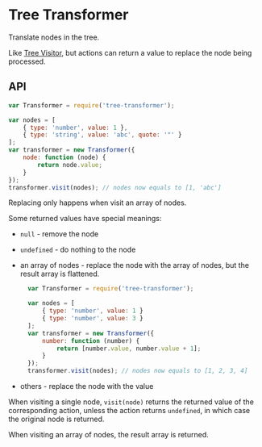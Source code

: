 # Tree Transformer

Translate nodes in the tree.

Like [Tree Visitor](https://github.com/curvedmark/tree-visitor), but actions can return a value to replace the node being processed.

## API

```javascript
var Transformer = require('tree-transformer');

var nodes = [
	{ type: 'number', value: 1 },
	{ type: 'string', value: 'abc', quote: '"' }
];
var transformer = new Transformer({
	node: function (node) {
	    return node.value;
	}
});
transformer.visit(nodes); // nodes now equals to [1, 'abc']
```

Replacing only happens when visit an array of nodes.

Some returned values have special meanings:

* `null` - remove the node
* `undefined` - do nothing to the node
* an array of nodes - replace the node with the array of nodes, but the result array is flattened.

  ```javascript
  	var Transformer = require('tree-transformer');

  	var nodes = [
  		{ type: 'number', value: 1 }
  		{ type: 'number', value: 3 }
  	];
  	var transformer = new Transformer({
  		number: function (number) {
  		    return [number.value, number.value + 1];
  		}
  	});
  	transformer.visit(nodes); // nodes now equals to [1, 2, 3, 4]
  ```
* others - replace the node with the value

When visiting a single node, `visit(node)` returns the returned value of the corresponding action, unless the action returns `undefined`, in which case the original node is returned.

When visiting an array of nodes, the result array is returned.